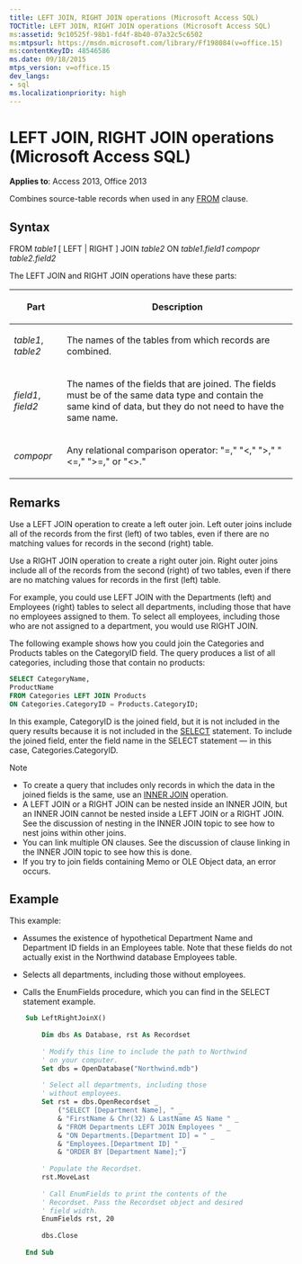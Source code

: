 ```yaml
---
title: LEFT JOIN, RIGHT JOIN operations (Microsoft Access SQL)
TOCTitle: LEFT JOIN, RIGHT JOIN operations (Microsoft Access SQL)
ms:assetid: 9c10525f-98b1-fd4f-8b40-07a32c5c6502
ms:mtpsurl: https://msdn.microsoft.com/library/Ff198084(v=office.15)
ms:contentKeyID: 48546586
ms.date: 09/18/2015
mtps_version: v=office.15
dev_langs:
- sql
ms.localizationpriority: high
---
```


# LEFT JOIN, RIGHT JOIN operations (Microsoft Access SQL)

**Applies to**: Access 2013, Office 2013

Combines source-table records when used in any [FROM](https://docs.microsoft.com/office/vba/access/Concepts/Structured-Query-Language/from-clause-microsoft-access-sql) clause.

## Syntax

FROM *table1* \[ LEFT | RIGHT \] JOIN *table2* ON *table1.field1* *compopr table2.field2*

The LEFT JOIN and RIGHT JOIN operations have these parts:

<table>
<colgroup>
<col />
<col />
</colgroup>
<thead>
<tr class="header">
<th><p>Part</p></th>
<th><p>Description</p></th>
</tr>
</thead>
<tbody>
<tr class="odd">
<td><p><em>table1</em>, <em>table2</em></p></td>
<td><p>The names of the tables from which records are combined.</p></td>
</tr>
<tr class="even">
<td><p><em>field1</em>, <em>field2</em></p></td>
<td><p>The names of the fields that are joined. The fields must be of the same data type and contain the same kind of data, but they do not need to have the same name.</p></td>
</tr>
<tr class="odd">
<td><p><em>compopr</em></p></td>
<td><p>Any relational comparison operator: &quot;=,&quot; &quot;&lt;,&quot; &quot;&gt;,&quot; &quot;&lt;=,&quot; &quot;&gt;=,&quot; or &quot;&lt;&gt;.&quot;</p></td>
</tr>
</tbody>
</table>


## Remarks

Use a LEFT JOIN operation to create a left outer join. Left outer joins include all of the records from the first (left) of two tables, even if there are no matching values for records in the second (right) table.

Use a RIGHT JOIN operation to create a right outer join. Right outer joins include all of the records from the second (right) of two tables, even if there are no matching values for records in the first (left) table.

For example, you could use LEFT JOIN with the Departments (left) and Employees (right) tables to select all departments, including those that have no employees assigned to them. To select all employees, including those who are not assigned to a department, you would use RIGHT JOIN.

The following example shows how you could join the Categories and Products tables on the CategoryID field. The query produces a list of all categories, including those that contain no products:

```sql
SELECT CategoryName, 
ProductName 
FROM Categories LEFT JOIN Products 
ON Categories.CategoryID = Products.CategoryID;
```

In this example, CategoryID is the joined field, but it is not included in the query results because it is not included in the [SELECT](select-statement-microsoft-access-sql.md) statement. To include the joined field, enter the field name in the SELECT statement — in this case, Categories.CategoryID.

> [!NOTE]
> - To create a query that includes only records in which the data in the joined fields is the same, use an [INNER JOIN](inner-join-operation-microsoft-access-sql.md) operation.
> - A LEFT JOIN or a RIGHT JOIN can be nested inside an INNER JOIN, but an INNER JOIN cannot be nested inside a LEFT JOIN or a RIGHT JOIN. See the discussion of nesting in the INNER JOIN topic to see how to nest joins within other joins.
> - You can link multiple ON clauses. See the discussion of clause linking in the INNER JOIN topic to see how this is done.
> - If you try to join fields containing Memo or OLE Object data, an error occurs.

## Example

This example:
- Assumes the existence of hypothetical Department Name and Department ID fields in an Employees table. Note that these fields do not actually exist in the Northwind database Employees table.

- Selects all departments, including those without employees.

- Calls the EnumFields procedure, which you can find in the SELECT statement example.


```vb
    Sub LeftRightJoinX() 
     
        Dim dbs As Database, rst As Recordset 
     
        ' Modify this line to include the path to Northwind 
        ' on your computer. 
        Set dbs = OpenDatabase("Northwind.mdb") 
         
        ' Select all departments, including those  
        ' without employees. 
        Set rst = dbs.OpenRecordset _ 
            ("SELECT [Department Name], " _ 
            & "FirstName & Chr(32) & LastName AS Name " _ 
            & "FROM Departments LEFT JOIN Employees " _ 
            & "ON Departments.[Department ID] = " _ 
            & "Employees.[Department ID] " _ 
            & "ORDER BY [Department Name];") 
         
        ' Populate the Recordset. 
        rst.MoveLast 
         
        ' Call EnumFields to print the contents of the  
        ' Recordset. Pass the Recordset object and desired 
        ' field width. 
        EnumFields rst, 20 
     
        dbs.Close 
     
    End Sub
```
